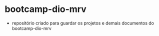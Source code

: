 # bootcamp-dio-mrv
 - repositório criado para guardar os projetos e demais documentos do bootcamp-dio-mrv
